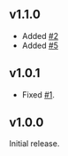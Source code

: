## v1.1.0

- Added [#2](https://github.com/morishitter/postcss-ref/issues/2)
- Added [#5](https://github.com/morishitter/postcss-ref/issues/5)

## v1.0.1

- Fixed [#1](https://github.com/morishitter/postcss-ref/issues/1).

## v1.0.0

Initial release.

